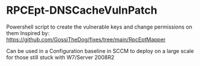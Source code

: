 # RPCEpt-DNSCacheVulnPatch

Powershell script to create the vulnerable keys and change permissions on them
Inspired by: https://github.com/GossiTheDog/fixes/tree/main/RpcEptMapper

Can be used in a Configuration baseline in SCCM to deploy on a large scale for those still stuck with W7/Server 2008R2
